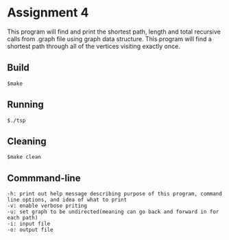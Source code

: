 # Assignment 4

This program will find and print the shortest path, length and total recursive calls from .graph file using graph data structure. This program will find a shortest path through all of the vertices visiting exactly once.

## Build
	$make

## Running
	$./tsp

## Cleaning
	$make clean

## Commmand-line
	-h: print out help message describing purpose of this program, command line options, and idea of what to print
	-v: enable verbose priting
	-u: set graph to be undirected(meaning can go back and forward in for each path)
	-i: input file
	-o: output file
